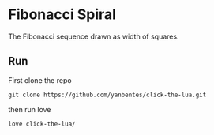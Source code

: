 # Fibonacci Spiral

The Fibonacci sequence drawn as width of squares.

## Run

First clone the repo

`git clone https://github.com/yanbentes/click-the-lua.git`

then run love

`love click-the-lua/ `
